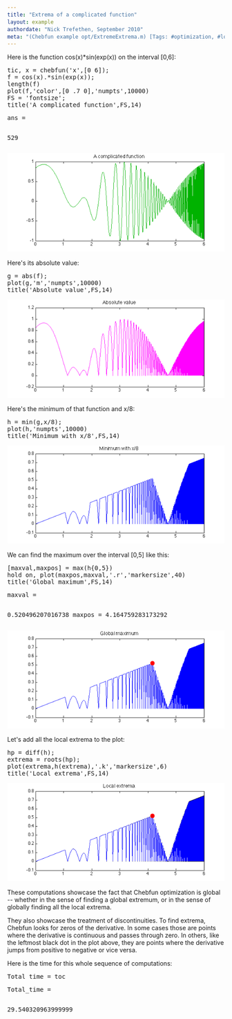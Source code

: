 ```yaml
---
title: "Extrema of a complicated function"
layout: example
authordate: "Nick Trefethen, September 2010"
meta: "(Chebfun example opt/ExtremeExtrema.m) [Tags: #optimization, #localextrema, #piecewise, #rootfinding]"
---
```


Here is the function cos(x)*sin(exp(x)) on the interval [0,6]:

<pre class="mcode-input">tic, x = chebfun('x',[0 6]);
f = cos(x).*sin(exp(x));
length(f)
plot(f,'color',[0 .7 0],'numpts',10000)
FS = 'fontsize';
title('A complicated function',FS,14)</pre><pre class="mcode-output">ans =
   529
</pre><img src="img/ExtremeExtrema_01.png" alt="">

Here's its absolute value:

<pre class="mcode-input">g = abs(f);
plot(g,'m','numpts',10000)
title('Absolute value',FS,14)</pre><img src="img/ExtremeExtrema_02.png" alt="">

Here's the minimum of that function and x/8:

<pre class="mcode-input">h = min(g,x/8);
plot(h,'numpts',10000)
title('Minimum with x/8',FS,14)</pre><img src="img/ExtremeExtrema_03.png" alt="">

We can find the maximum over the interval [0,5] like this:

<pre class="mcode-input">[maxval,maxpos] = max(h{0,5})
hold on, plot(maxpos,maxval,'.r','markersize',40)
title('Global maximum',FS,14)</pre><pre class="mcode-output">maxval =
   0.520496207016738
maxpos =
   4.164759283173292
</pre><img src="img/ExtremeExtrema_04.png" alt="">

Let's add all the local extrema to the plot:

<pre class="mcode-input">hp = diff(h);
extrema = roots(hp);
plot(extrema,h(extrema),'.k','markersize',6)
title('Local extrema',FS,14)</pre><img src="img/ExtremeExtrema_05.png" alt="">

These computations showcase the fact that Chebfun optimization is global -- whether in the sense of finding a global extremum, or in the sense of globally finding all the local extrema.

They also showcase the treatment of discontinuities. To find extrema, Chebfun looks for zeros of the derivative. In some cases those are points where the derivative is continuous and passes through zero. In others, like the leftmost black dot in the plot above, they are points where the derivative jumps from positive to negative or vice versa.

Here is the time for this whole sequence of computations:

<pre class="mcode-input">Total_time = toc</pre><pre class="mcode-output">Total_time =
  29.540320963999999
</pre>
